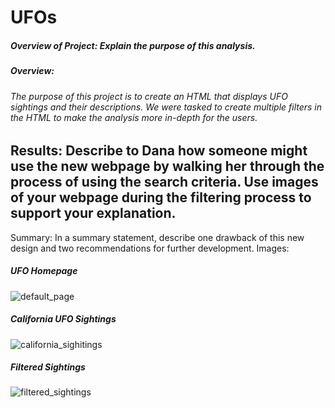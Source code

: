 # UFOs
##### Overview of Project: Explain the purpose of this analysis.
##### Overview: 
###### The purpose of this project is to create an HTML that displays UFO sightings and their descriptions. We were tasked to create multiple filters in the HTML to make the analysis more in-depth for the users.
Results: Describe to Dana how someone might use the new webpage by walking her through the process of using the search criteria. Use images of your webpage during the filtering process to support your explanation.
- 
Summary: In a summary statement, describe one drawback of this new design and two recommendations for further development.
Images:
##### UFO Homepage
![default_page](https://user-images.githubusercontent.com/90741799/145489482-2263bed7-1fa7-4147-bde6-63f47b1edb9a.png)

##### California UFO Sightings
![california_sighitings](https://user-images.githubusercontent.com/90741799/145489177-e6051102-491c-4a0c-a8ff-6936470844fb.png)

##### Filtered Sightings
![filtered_sightings](https://user-images.githubusercontent.com/90741799/145489529-7e7b4d0f-6811-4d31-9106-39071be011dd.png)

